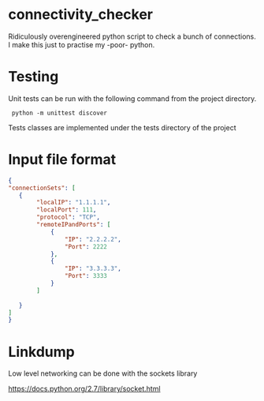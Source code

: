 # connectivity_checker
Ridiculously overengineered python script to check a bunch of connections.
I make this just to practise my -poor- python.


# Testing
Unit tests can be run with the following command from the project directory.

```
 python -m unittest discover
 ```
Tests classes are implemented under the tests directory of the project

# Input file format

```json
{
"connectionSets": [
   {
        "localIP": "1.1.1.1",
        "localPort": 111,
        "protocol": "TCP",
        "remoteIPandPorts": [
            {   
                "IP": "2.2.2.2",
                "Port": 2222
            },
            {   
                "IP": "3.3.3.3",
                "Port": 3333
            }
        ]
        
   }
]
}
```

# Linkdump

Low level networking can be done with the sockets library

https://docs.python.org/2.7/library/socket.html


